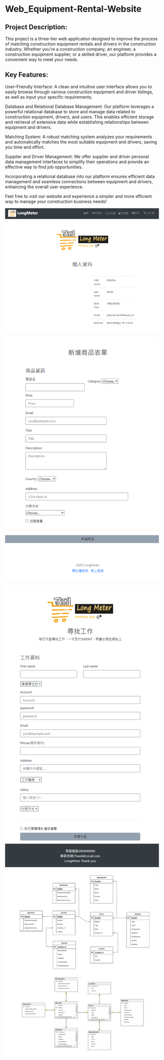 # Web_Equipment-Rental-Website
## Project Description:

This project is a three-tier web application designed to improve the process of matching construction equipment rentals and drivers in the construction industry. Whether you're a construction company, an engineer, a construction equipment supplier, or a skilled driver, our platform provides a convenient way to meet your needs.

## Key Features:

User-Friendly Interface: A clean and intuitive user interface allows you to easily browse through various construction equipment and driver listings, as well as input your specific requirements.

Database and Relational Database Management: Our platform leverages a powerful relational database to store and manage data related to construction equipment, drivers, and users. This enables efficient storage and retrieval of extensive data while establishing relationships between equipment and drivers.

Matching System: A robust matching system analyzes your requirements and automatically matches the most suitable equipment and drivers, saving you time and effort.

Supplier and Driver Management: We offer supplier and driver personal data management interfaces to simplify their operations and provide an effective way to find job opportunities.

Incorporating a relational database into our platform ensures efficient data management and seamless connections between equipment and drivers, enhancing the overall user experience.

Feel free to visit our website and experience a simpler and more efficient way to manage your construction business needs!

![image](https://github.com/jim96388/Web_Equipment-Rental-Website/blob/master/screenshot3.png)

![image](https://github.com/jim96388/Web_Equipment-Rental-Website/blob/master/screenshot2.png)

![image](https://github.com/jim96388/Web_Equipment-Rental-Website/blob/master/screenshot1.png)

![image](https://github.com/jim96388/Web_Equipment-Rental-Website/blob/master/screenshot4.png)